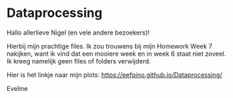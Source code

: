# Dataprocessing
Hallo allerlieve Nigel (en vele andere bezoekers)!

Hierbij mijn prachtige files.
Ik zou trouwens bij mijn Homework Week 7 nakijken, want ik vind dat een mooiere week en in week 6 staat niet zoveel.
Ik kreeg namelijk geen files of folders verwijderd.

Hier is het linkje naar mijn plots:
https://eefpino.github.io/Dataprocessing/

Eveline

